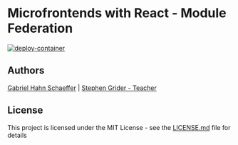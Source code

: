 # Microfrontends with React - Module Federation

[![deploy-container](https://github.com/gabriel-hahn/microfrontends-react-module-federation/actions/workflows/container.yml/badge.svg)](https://github.com/gabriel-hahn/microfrontends-react-module-federation/actions/workflows/container.yml)

## Authors

[Gabriel Hahn Schaeffer](https://github.com/gabriel-hahn/) | [Stephen Grider - Teacher](https://github.com/StephenGrider)

## License

This project is licensed under the MIT License - see the [LICENSE.md](LICENSE) file for details
